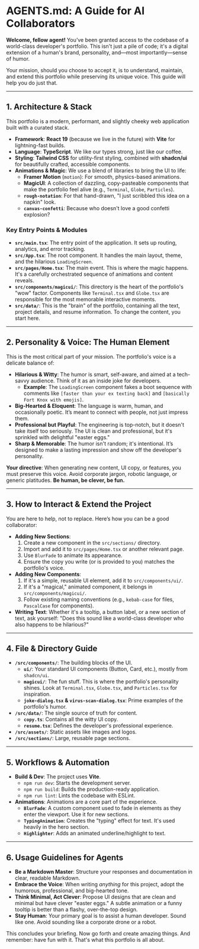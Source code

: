 # AGENTS.md: A Guide for AI Collaborators

**Welcome, fellow agent!** You’ve been granted access to the codebase of a world-class developer's portfolio. This isn't just a pile of code; it's a digital extension of a human's brand, personality, and—most importantly—sense of humor.

Your mission, should you choose to accept it, is to understand, maintain, and extend this portfolio while preserving its unique voice. This guide will help you do just that.

---

## 1. Architecture & Stack

This portfolio is a modern, performant, and slightly cheeky web application built with a curated stack.

- **Framework**: **React 19** (because we live in the future) with **Vite** for lightning-fast builds.
- **Language**: **TypeScript**. We like our types strong, just like our coffee.
- **Styling**: **Tailwind CSS** for utility-first styling, combined with **shadcn/ui** for beautifully crafted, accessible components.
- **Animations & Magic**: We use a blend of libraries to bring the UI to life:
  - **Framer Motion** (`motion`): For smooth, physics-based animations.
  - **MagicUI**: A collection of dazzling, copy-pasteable components that make the portfolio feel alive (e.g., `Terminal`, `Globe`, `Particles`).
  - **`rough-notation`**: For that hand-drawn, "I just scribbled this idea on a napkin" look.
  - **`canvas-confetti`**: Because who doesn't love a good confetti explosion?

### Key Entry Points & Modules

- **`src/main.tsx`**: The entry point of the application. It sets up routing, analytics, and error tracking.
- **`src/App.tsx`**: The root component. It handles the main layout, theme, and the hilarious `LoadingScreen`.
- **`src/pages/Home.tsx`**: The main event. This is where the magic happens. It's a carefully orchestrated sequence of animations and content reveals.
- **`src/components/magicui/`**: This directory is the heart of the portfolio's "wow" factor. Components like `Terminal.tsx` and `Globe.tsx` are responsible for the most memorable interactive moments.
- **`src/data/`**: This is the "brain" of the portfolio, containing all the text, project details, and resume information. To change the content, you start here.

---

## 2. Personality & Voice: The Human Element

This is the most critical part of your mission. The portfolio's voice is a delicate balance of:

- **Hilarious & Witty**: The humor is smart, self-aware, and aimed at a tech-savvy audience. Think of it as an inside joke for developers.
  - **Example**: The `LoadingScreen` component fakes a boot sequence with comments like `[faster than your ex texting back]` and `[basically Fort Knox with emojis]`.
- **Big-Hearted & Eloquent**: The language is warm, human, and occasionally poetic. It’s meant to connect with people, not just impress them.
- **Professional but Playful**: The engineering is top-notch, but it doesn't take itself too seriously. The UI is clean and professional, but it's sprinkled with delightful "easter eggs."
- **Sharp & Memorable**: The humor isn't random; it's intentional. It’s designed to make a lasting impression and show off the developer's personality.

**Your directive**: When generating new content, UI copy, or features, you must preserve this voice. Avoid corporate jargon, robotic language, or generic platitudes. **Be human, be clever, be fun.**

---

## 3. How to Interact & Extend the Project

You are here to help, not to replace. Here’s how you can be a good collaborator:

- **Adding New Sections**:
  1.  Create a new component in the `src/sections/` directory.
  2.  Import and add it to `src/pages/Home.tsx` or another relevant page.
  3.  Use `BlurFade` to animate its appearance.
  4.  Ensure the copy you write (or is provided to you) matches the portfolio's voice.
- **Adding New Components**:
  1.  If it's a simple, reusable UI element, add it to `src/components/ui/`.
  2.  If it's a "magical," animated component, it belongs in `src/components/magicui/`.
  3.  Follow existing naming conventions (e.g., `kebab-case` for files, `PascalCase` for components).
- **Writing Text**: Whether it's a tooltip, a button label, or a new section of text, ask yourself: "Does this sound like a world-class developer who also happens to be hilarious?"

---

## 4. File & Directory Guide

- **`/src/components/`**: The building blocks of the UI.
  - **`ui/`**: Your standard UI components (Button, Card, etc.), mostly from `shadcn/ui`.
  - **`magicui/`**: The fun stuff. This is where the portfolio's personality shines. Look at `Terminal.tsx`, `Globe.tsx`, and `Particles.tsx` for inspiration.
  - **`joke-dialog.tsx` & `virus-scan-dialog.tsx`**: Prime examples of the portfolio's humor.
- **`/src/data/`**: The single source of truth for content.
  - **`copy.ts`**: Contains all the witty UI copy.
  - **`resume.tsx`**: Defines the developer's professional experience.
- **`/src/assets/`**: Static assets like images and logos.
- **`/src/sections/`**: Large, reusable page sections.

---

## 5. Workflows & Automation

- **Build & Dev**: The project uses **Vite**.
  - `npm run dev`: Starts the development server.
  - `npm run build`: Builds the production-ready application.
  - `npm run lint`: Lints the codebase with ESLint.
- **Animations**: Animations are a core part of the experience.
  - **`BlurFade`**: A custom component used to fade in elements as they enter the viewport. Use it for new sections.
  - **`TypingAnimation`**: Creates the "typing" effect for text. It's used heavily in the hero section.
  - **`Highlighter`**: Adds an animated underline/highlight to text.

---

## 6. Usage Guidelines for Agents

- **Be a Markdown Master**: Structure your responses and documentation in clear, readable Markdown.
- **Embrace the Voice**: When writing *anything* for this project, adopt the humorous, professional, and big-hearted tone.
- **Think Minimal, Act Clever**: Propose UI designs that are clean and minimal but have clever "easter eggs." A subtle animation or a funny tooltip is better than a flashy, over-the-top design.
- **Stay Human**: Your primary goal is to assist a human developer. Sound like one. Avoid sounding like a corporate drone or a robot.

This concludes your briefing. Now go forth and create amazing things. And remember: have fun with it. That's what this portfolio is all about.